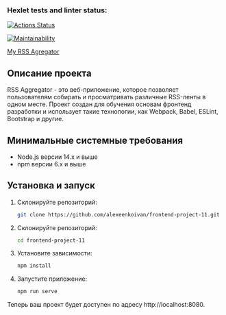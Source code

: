 ### Hexlet tests and linter status:
[![Actions Status](https://github.com/alexeenkoivan/frontend-project-11/actions/workflows/hexlet-check.yml/badge.svg)](https://github.com/alexeenkoivan/frontend-project-11/actions)

[![Maintainability](https://api.codeclimate.com/v1/badges/8f29e7ace18870fc25ce/maintainability)](https://codeclimate.com/github/alexeenkoivan/frontend-project-11/maintainability)

[My RSS Agregator](https://frontend-project-11-inx7k0hi2-alexeenkoivans-projects.vercel.app)

## Описание проекта
RSS Aggregator - это веб-приложение, которое позволяет пользователям собирать и просматривать различные RSS-ленты в одном месте. Проект создан для обучения основам фронтенд разработки и использует такие технологии, как Webpack, Babel, ESLint, Bootstrap и другие.

## Минимальные системные требования
- Node.js версии 14.x и выше
- npm версии 6.x и выше

## Установка и запуск
1. Склонируйте репозиторий:
   ```sh
   git clone https://github.com/alexeenkoivan/frontend-project-11.git
2. Склонируйте репозиторий:
   ```sh
   cd frontend-project-11
3. Установите зависимости:
   ```sh
   npm install
3. Запустите приложение:
   ```sh
   npm run serve

Теперь ваш проект будет доступен по адресу http://localhost:8080.